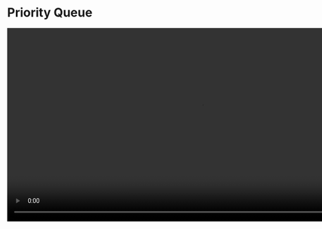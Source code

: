 # Priority Queue

<video src="https://youtu.be/wptevk0bshY" preview-src="pq.jpeg" mini-player="true" width="900" />

## Definition

<table>
<tr>
<td>

![queue2.jpeg](queue2.jpeg)
{ thumbnail="true"}

</td>
<td>

![pq.jpeg](pq.jpeg)
{ thumbnail="true"}

</td>
</tr>
</table>


<note>
A priority queue is a special type of queue in which each element is associated with a priority and is served according to its priority. If elements with the same priority occur, they are served according to their order in the queue.
</note>

### Applications

<table>
<tr>
<td>

**Data compression in Huffman code**

<br/>

![pq1.jpeg](pq1.jpeg)
{ thumbnail="true"}

</td>
<td>

**Network Routing**

<br/>

![pq2.jpeg](pq2.jpeg)
{ thumbnail="true"}

</td>
<td>

**CPU Scheduling**

<br/>

![pq3.jpeg](pq3.jpeg)
{ thumbnail="true"}

</td>
</tr>
<tr>
<td colspan="3">

**Other Examples**

- Graph Algorithms : Dijkstra, Prim, Huffman coding
- Operating systems
- Artificial intelligence
- Data compression & encryption
- Event-driven simulation such as customers waiting in a queue
- Finding Kth largest/smallest element
- Scheduling tasks based on priority

</td>
</tr>
</table>

### Properties

<procedure>

<table>
<tr>
<td>

**Reflexive**

<br/>

```tex
k_1 \le k_2
```

</td>
<td>

**Antisymmetric**

<br/>

```tex
\begin{align*}
k_1 \le k_2 \land k_2 \le k_1  \\ \\
\Rightarrow k_1 = k_2
\end{align*}
```

</td>
<td>

**Transitive**

<br/>

```tex
\begin{align*}
k_1 \le k_2 \land k_2 \le k_3  \\ \\
\Rightarrow k_1 \le k_3
\end{align*}
```

</td>
</tr>
</table>

<table>
<tr>
<td>

**Queue**

- basic operations: 
  - enqueue, dequeue, front, rear, isEmpty, isFull, size, clear, display
- always remove the item least recently added

</td>
<td>

**Priority Queue**

- basic operations: 
  - insert, removeMax, getMax, isEmpty, isFull, size, clear, display
- MaxPQ
  - always remove the item with the highest priority
- MinPQ
  - always remove the item with the lowest priority

</td>
</tr>
</table>

</procedure>

![](https://media.geeksforgeeks.org/wp-content/cdn-uploads/Priority-Queue-min-1024x512.png)

### Operations and Implementation

<procedure>

<deflist collapsible="true" default-state="collapsed">

<def title="Enqueue">

Adds an item to the queue based on priority.

```text
procedure enqueue(item, priority)
    if queue is full
        return overflow error
    else
        insert item at the rear of the queue
        insert priority at the rear of the queue
end procedure
```

</def>
<def title="Dequeue">

Removes an item from the queue based on priority.

```text
procedure dequeue()
    if queue is empty
        return underflow error
    else
        remove item from the front of the queue
        remove priority from the front of the queue
end procedure
```

</def>
<def title="Front">

Get the highest priority item from the queue.

```text
procedure front()
    if queue is empty
        return underflow error
    else
        return item at the front of the queue
end procedure
```

</def>
<def title="Rear">

Get the lowest priority item from the queue.

```text
procedure rear()
    if queue is empty
        return underflow error
    else
        return item at the rear of the queue
end procedure
```

</def>
<def title="isEmpty">

Check if the queue is empty.

```text
procedure isEmpty()
    if queue is empty
        return true
    else
        return false
end procedure
```

</def>
<def title="isFull">

Check if the queue is full.

```text
procedure isFull()
    if queue is full
        return true
    else
        return false
end procedure
```

</def>
<def title="Size">

Get the number of items in the queue.

```text
procedure size()
    return number of items in the queue
end procedure
```

</def>
<def title="Clear">

Clear the queue.

```text
procedure clear()
    remove all items from the queue
end procedure
```

</def>
<def title="Display">

Display the items in the queue.

```text
procedure display()
    for each item in the queue
        print item
end procedure
```

</def>
<def title="Change Priority">

Change the priority of an item in the queue.

```text
procedure changePriority(item, priority)
    if queue is empty
        return underflow error
    else
        for each item in the queue
            if item = item
                change priority of item to priority
                return
            end if
        end for
        return item not found error
end procedure
```

</def>
<def title="Peek">

Get the priority of an item in the queue.

```text

procedure peek(item)
    if queue is empty
        return underflow error
    else
        for each item in the queue
            if item = item
                return priority of item
            end if
        end for
        return item not found error
end procedure
```

</def>
<def title="Contains">

Check if an item is in the queue.

```text
procedure contains(item)
    if queue is empty
        return false
    else
        for each item in the queue
            if item = item
                return true
            end if
        end for
        return false
end procedure
```

</def>
<def title="Copy">

Copy the queue to another queue.

```text
procedure copy()
    create a new queue
    for each item in the queue
        insert item at the rear of the new queue
    end for
    return new queue
end procedure
```

</def>
<def title="Split">

Split a queue into two queues.

```text 
procedure split()
    create two new queues
    for each item in the queue
        if item is even
            insert item at the rear of the first new queue
        else
            insert item at the rear of the second new queue
        end if
    end for
    return two new queues
end procedure
```

</def>
<def title="Sort">

Sort the items in the queue based on priority.

```text
procedure sort()
    create a new queue
    while queue is not empty
        remove item from the front of the queue
        insert item at the rear of the new queue
    end while
    return new queue
end procedure
```

</def>
<def title="Shuffle">

Shuffle the items in the queue.

```text
procedure shuffle()
    create a new queue
    while queue is not empty
        remove item from the front of the queue
        insert item at a random position in the new queue
    end while
    return new queue
end procedure
```

</def>
<def title="Swap">

Swap two items in the queue.

```text
procedure swap(item1, item2)
    if queue is empty
        return underflow error
    else
        for each item in the queue
            if item = item1
                swap item1 with item2
                return
            end if
        end for
        return item1 not found error
end procedure
```

</def>
</deflist>

</procedure>

### Performance

<table>
<tr>
<th>Operation</th>
<th>Sorted Array/List</th>
<th>Unsorted Array/List</th>
</tr>
<tr>
<td>Insert</td>
<td>

```tex
O(n)
```
</td>
<td>

```tex
O(1)
```
</td>
</tr>
<tr>
<td>Remove</td>
<td>

```tex
O(1)
```
</td>
<td>

```tex
O(n)
```
</td>
</tr>
<tr>
<td>Find Max/Min</td>
<td>

```tex
O(1)
```
</td>
<td>

```tex
O(n)
```
</td>
</tr>

</table>

### Implementations

<table>
<tr>
<th>Collection Type</th>
<th>Insert</th>
<th>Remove</th>
<th>Peek</th>
</tr>
<tr>
<td>Array</td>
<td>

```tex
O(1)
```
</td>
<td>

```tex
O(1)
```
</td>
<td>

```tex
O(1)
```
</td>
</tr>
<tr>
<td>Linked List</td>
<td>

```tex
O(n)
```
</td>
<td>

```tex
O(1)
```
</td>
<td>

```tex
O(1)
```
</td>
</tr>
<tr>
<td>Binary Heap</td>
<td>

```tex
O(log n)
```
</td>
<td>

```tex
O(log n)
```
</td>
<td>

```tex
O(1)
```
</td>
</tr>
<tr>
<td>Binary Search Tree</td>
<td>

```tex
O(log n)
```
</td>
<td>

```tex
O(log n)
```
</td>
<td>

```tex
O(1)
```
</td>
</tr>
</table>

*_Note: Assumes all collections are unsorted_*

### Advantages and Disadvantages

<table>
<tr>
<td>Advantages</td>
<td>Disadvantages</td>
</tr>
<tr>
<td>
<deflist collapsible="true" default-state="collapsed">
<def title="Faster access">
    Elements in a priority queue are ordered by priority, one can easily retrieve the highest priority element without having to search through the entire queue.
</def>
<def title="Efficient">
    Are used in many algorithms to improve their efficiency, such as Dijkstra’s algorithm for finding the shortest path in a graph and the A* search algorithm for pathfinding.
</def>
<def title="Dynamic Ordering">
    Elements in a priority queue can have their priority values updated, which allows the queue to dynamically reorder itself as priorities change.
</def>
<def title="Real-time systems">
    Allow you to quickly retrieve the highest priority element, they are often used in real-time systems where time is of the essence.
</def>
</deflist>
</td>
<td>
<deflist collapsible="true" default-state="collapsed">
<def title="Complexity">
    Are more complex than simple data structures like arrays and linked lists, and may be more difficult to implement and maintain.
</def>
<def title="Less efficient">
    In some cases, other data structures like heaps or binary search trees may be more efficient for certain operations, such as finding the minimum or maximum element in the queue.
</def>
<def title="Memory">
    Storing the priority value for each element in a priority queue can take up additional memory, which may be a concern in systems with limited resources.
</def>
<def title="Less predictable">
    The order of elements in a priority queue is determined by their priority values, the order in which elements are retrieved may be less predictable than with other data structures like stacks or queues, which follow a first-in, first-out (FIFO) or last-in, first-out (LIFO) order.
</def>
</deflist>
</td>
</tr>
</table>







